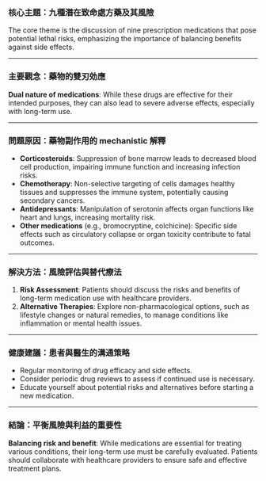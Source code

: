 ### 核心主題：九種潛在致命處方藥及其風險  
The core theme is the discussion of nine prescription medications that pose potential lethal risks, emphasizing the importance of balancing benefits against side effects.

---

### 主要觀念：藥物的雙刃効應  
**Dual nature of medications**: While these drugs are effective for their intended purposes, they can also lead to severe adverse effects, especially with long-term use.  

---

### 問題原因：藥物副作用的 mechanistic 解釋  
- **Corticosteroids**: Suppression of bone marrow leads to decreased blood cell production, impairing immune function and increasing infection risks.  
- **Chemotherapy**: Non-selective targeting of cells damages healthy tissues and suppresses the immune system, potentially causing secondary cancers.  
- **Antidepressants**: Manipulation of serotonin affects organ functions like heart and lungs, increasing mortality risk.  
- **Other medications** (e.g., bromocryptine, colchicine): Specific side effects such as circulatory collapse or organ toxicity contribute to fatal outcomes.

---

### 解決方法：風險評估與替代療法  
1. **Risk Assessment**: Patients should discuss the risks and benefits of long-term medication use with healthcare providers.  
2. **Alternative Therapies**: Explore non-pharmacological options, such as lifestyle changes or natural remedies, to manage conditions like inflammation or mental health issues.  

---

### 健康建議：患者與醫生的溝通策略  
- Regular monitoring of drug efficacy and side effects.  
- Consider periodic drug reviews to assess if continued use is necessary.  
- Educate yourself about potential risks and alternatives before starting a new medication.

---

### 結論：平衡風險與利益的重要性  
**Balancing risk and benefit**: While medications are essential for treating various conditions, their long-term use must be carefully evaluated. Patients should collaborate with healthcare providers to ensure safe and effective treatment plans.